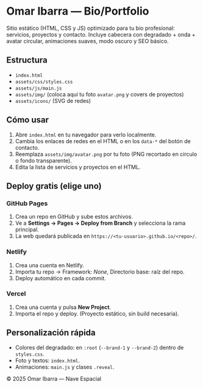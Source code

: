 # Omar Ibarra — Bio/Portfolio

Sitio estático (HTML, CSS y JS) optimizado para tu bio profesional: servicios, proyectos y contacto.
Incluye cabecera con degradado + onda + avatar circular, animaciones suaves, modo oscuro y SEO básico.

## Estructura
- `index.html`
- `assets/css/styles.css`
- `assets/js/main.js`
- `assets/img/` (coloca aquí tu foto `avatar.png` y covers de proyectos)
- `assets/icons/` (SVG de redes)

## Cómo usar
1. Abre `index.html` en tu navegador para verlo localmente.
2. Cambia los enlaces de redes en el HTML o en los `data-*` del botón de contacto.
3. Reemplaza `assets/img/avatar.png` por tu foto (PNG recortado en círculo o fondo transparente).
4. Edita la lista de servicios y proyectos en el HTML.

## Deploy gratis (elige uno)

### GitHub Pages
1. Crea un repo en GitHub y sube estos archivos.
2. Ve a **Settings → Pages → Deploy from Branch** y selecciona la rama principal.
3. La web quedará publicada en `https://<tu-usuario>.github.io/<repo>/`.

### Netlify
1. Crea una cuenta en Netlify.
2. Importa tu repo → Framework: *None*, Directorio base: raíz del repo.
3. Deploy automático en cada commit.

### Vercel
1. Crea una cuenta y pulsa **New Project**.
2. Importa el repo y deploy. (Proyecto estático, sin build necesaria).

## Personalización rápida
- Colores del degradado: en `:root` (`--brand-1` y `--brand-2`) dentro de `styles.css`.
- Foto y textos: `index.html`.
- Animaciones: `main.js` y clases `.reveal`.

© 2025 Omar Ibarra — Nave Espacial
